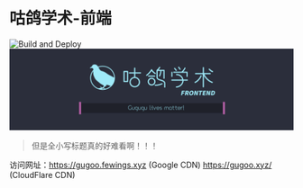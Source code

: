# 咕鸽学术-前端
![Build and Deploy](https://github.com/colasama/gugoo-scholar-frontend/workflows/Build%20and%20Deploy/badge.svg?branch=master)
![banner](./banner.png)

> 但是全小写标题真的好难看啊！！！

访问网址：https://gugoo.fewings.xyz (Google CDN)
         https://gugoo.xyz/ (CloudFlare CDN)
